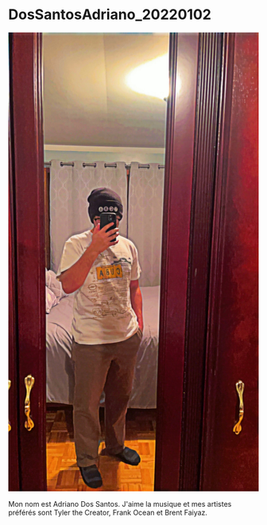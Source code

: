 # DosSantosAdriano_20220102
![ImageMoi](media/ImageMoi.JPG)

Mon nom est Adriano Dos Santos. J'aime la musique et mes artistes préférés sont Tyler the Creator, Frank Ocean et Brent Faiyaz.
